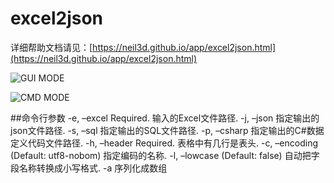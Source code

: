 excel2json
==========

详细帮助文档请见：[https://neil3d.github.io/app/excel2json.html](https://neil3d.github.io/app/excel2json.html)

![GUI MODE](https://github.com/neil3d/excel2json/blob/master/Docs/gui.png)  

![CMD MODE](https://github.com/neil3d/excel2json/blob/master/Docs/cmd.png)

##命令行参数
-e, –excel Required. 输入的Excel文件路径.
-j, –json 指定输出的json文件路径.
-s, –sql 指定输出的SQL文件路径.
-p, –csharp 指定输出的C#数据定义代码文件路径.
-h, –header Required. 表格中有几行是表头.
-c, –encoding (Default: utf8-nobom) 指定编码的名称.
-l, –lowcase (Default: false) 自动把字段名称转换成小写格式.
-a 序列化成数组